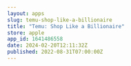 ```yaml
---
layout: apps
slug: temu-shop-like-a-billionaire
title: "Temu: Shop Like a Billionaire"
store: apple
app_id: 1641486558
date: 2024-02-20T12:11:32Z
published: 2022-08-31T07:00:00Z
---
```

